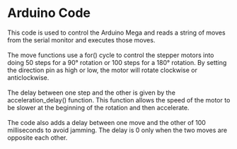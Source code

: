 # Arduino Code 
This code is used to control the Arduino Mega and reads a string of moves from the serial monitor and executes those moves.\
\
The move functions use a for() cycle to control the stepper motors into doing 50 steps for a 90° rotation or 100 steps for a 180° rotation. By setting the direction pin as high or low, the motor will rotate clockwise or anticlockwise.\
\
The delay between one step and the other is given by the acceleration_delay() function. This function allows the speed of the motor to be slower at the beginning of the rotation and then accelerate.\
\
The code also adds a delay between one move and the other of 100 milliseconds to avoid jamming. The delay is 0 only when the two moves are opposite each other.
